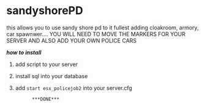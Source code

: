 # sandyshorePD

this allows you to use sandy shore pd to it fullest  adding cloakroom, armory, car spawnwer.... YOU WILL NEED TO MOVE THE MARKERS FOR YOUR SERVER AND ALSO ADD YOUR OWN POLICE CARS 


***how to install***
1. add script to your server
2. install sql into your database
3. add `start esx_policejob2` into your server.cfg 

             ***DONE***
